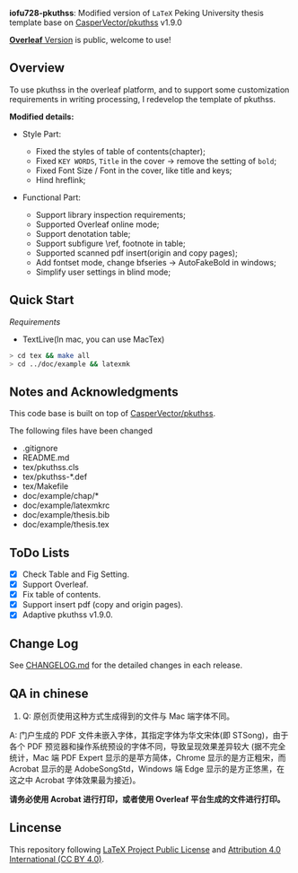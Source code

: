 **iofu728-pkuthss**: Modified version of `LaTeX` Peking University thesis template base on [CasperVector/pkuthss](https://github.com/CasperVector/pkuthss) v1.9.0

[**Overleaf** Version](https://www.overleaf.com/latex/templates/2021-peking-university-master-thesis-template-iofu728-pkuthss/rwfvbkpzydpf) is public, welcome to use!

## Overview

To use pkuthss in the overleaf platform, and to support some customization requirements in writing processing, I redevelop the template of pkuthss.

**Modified details:**

- Style Part:

  - Fixed the styles of table of contents(chapter);
  - Fixed `KEY WORDS`, `Title` in the cover -> remove the setting of `bold`;
  - Fixed Font Size / Font in the cover, like title and keys;
  - Hind hreflink;

- Functional Part:
  - Support library inspection requirements;
  - Supported Overleaf online mode;
  - Support denotation table;
  - Support subfigure \ref, footnote in table;
  - Supported scanned pdf insert(origin and copy pages);
  - Add fontset mode, change bfseries -> AutoFakeBold in windows;
  - Simplify user settings in blind mode;

## Quick Start

_Requirements_

- TextLive(In mac, you can use MacTex)

```bash
> cd tex && make all
> cd ../doc/example && latexmk
```

## Notes and Acknowledgments

This code base is built on top of [CasperVector/pkuthss](https://github.com/CasperVector/pkuthss).

The following files have been changed

- .gitignore
- README.md
- tex/pkuthss.cls
- tex/pkuthss-\*.def
- tex/Makefile
- doc/example/chap/\*
- doc/example/latexmkrc
- doc/example/thesis.bib
- doc/example/thesis.tex

## ToDo Lists

- [x] Check Table and Fig Setting.
- [x] Support Overleaf.
- [x] Fix table of contents.
- [x] Support insert pdf (copy and origin pages).
- [x] Adaptive pkuthss v1.9.0.

## Change Log

See [CHANGELOG.md](CHANGELOG.md) for the detailed changes in each release.

## QA in chinese

1. Q: 原创页使用这种方式生成得到的文件与 Mac 端字体不同。

A: 门户生成的 PDF 文件未嵌入字体，其指定字体为华文宋体(即 STSong)，由于各个 PDF 预览器和操作系统预设的字体不同，导致呈现效果差异较大
(据不完全统计，Mac 端 PDF Expert 显示的是苹方简体，Chrome 显示的是方正粗宋，而 Acrobat 显示的是 AdobeSongStd，Windows 端 Edge 显示的是方正悠黑，在这之中 Acrobat 字体效果最为接近)。

**请务必使用 Acrobat 进行打印，或者使用 Overleaf 平台生成的文件进行打印。**

## Lincense

This repository following [LaTeX Project Public License](http://www.latex-project.org/lppl.txt) and [Attribution 4.0 International (CC BY 4.0)](https://creativecommons.org/licenses/by/4.0/deed.en).
